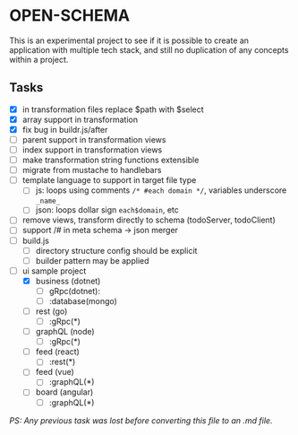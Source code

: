 # OPEN-SCHEMA

This is an experimental project to see if it is possible to create
an application with multiple tech stack, and still no duplication
of any concepts within a project.

## Tasks

- [x] in transformation files replace $path with $select
- [x] array support in transformation
- [x] fix bug in buildr.js/after
- [ ] parent support in transformation views
- [ ] index support in transformation views
- [ ] make transformation string functions extensible
- [ ] migrate from mustache to handlebars
- [ ] template language to support in target file type
  - [ ] js: loops using comments `/* #each domain */`, variables underscore `_name_`
  - [ ] json: loops dollar sign `each$domain`, etc
- [ ] remove views, transform directly to schema (todoServer, todoClient)
- [ ] support /# in meta schema -> json merger
- [ ] build.js
  - [ ] directory structure config should be explicit
  - [ ] builder pattern may be applied
- [ ] ui sample project
  - [x] business (dotnet)
    - [ ] gRpc(dotnet):
    - [ ] :database(mongo)
  - [ ] rest (go)
    - [ ] :gRpc(*)
  - [ ] graphQL (node)
    - [ ] :gRpc(*)
  - [ ] feed (react)
    - [ ] :rest(*)
  - [ ] feed (vue)
    - [ ] :graphQL(*)
  - [ ] board (angular)
    - [ ] :graphQL(*)

_PS: Any previous task was lost before converting this file to an .md file._

